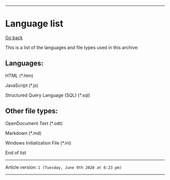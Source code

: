 ***

# Language list

[Go back](https://github.com/seanpm2001/KhanAcademyData_u-Seanwallawallaofficial/wiki/)

This is a list of the languages and file types used in this archive:

## Languages:

HTML (*.htm)

JavaScript (*.js)

Structured Query Language (SQL) (*.sql)

## Other file types:

OpenDocument Text (*.odt)

Markdown (*.md)

Windows Initialization File (*.ini)

End of list

***

Article version: `1 (Tuesday, June 9th 2020 at 6:23 pm)`

***
